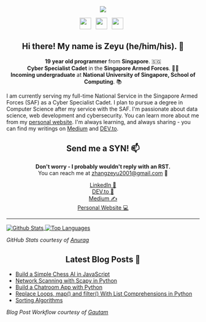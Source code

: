 <p align='center'>
  <a href="https://zeyu2001.pythonanywhere.com"><img align='center' src="https://github.com/zeyu2001/zeyu2001/blob/master/icon/gh-banner.gif" /></a>
</p>

<p align='center'>
  <a href="https://dev.to/zeyu2001"><img height="30" src="https://github.com/zeyu2001/zeyu2001/blob/master/icon/dev.png"></a>&nbsp;&nbsp;
  <a href="https://medium.com/@zhangzeyu2001"><img height="30" src="https://github.com/zeyu2001/zeyu2001/blob/master/icon/medium.png"></a>&nbsp;&nbsp;
  <a href="https://www.linkedin.com/in/zhang-zeyu/"><img height="30" src="https://github.com/zeyu2001/zeyu2001/blob/master/icon/linkedin.png?raw=true"></a>&nbsp;&nbsp;
</p>

<h2 align='center'> Hi there! My name is Zeyu (he/him/his). 👋 </h2>

<p align='center'>
  <b>19 year old programmer</b> from <b>Singapore</b>. 🇸🇬 </br>
  <b>Cyber Specialist Cadet</b> in the <b>Singapore Armed Forces</b>. 👨‍💻 </br>
  <b>Incoming undergraduate</b> at <b>National University of Singapore, School of Computing</b>. 📚 </br>
</p>

I am currently serving my full-time National Service in the Singapore Armed Forces (SAF) as a Cyber Specialist Cadet. I plan to pursue a degree in Computer Science after my service with the SAF. I'm passionate about data science, web development and cybersecurity. You can learn more about me from my [personal website](https://zeyu2001.pythonanywhere.com). I'm always learning, and always sharing - you can find my writings on [Medium](https://medium.com/@zhangzeyu2001) and [DEV.to](https://dev.to/zeyu2001). 

<h2 align='center'> Send me a SYN! 📫 </h2>

<p align='center'>
  <b>Don't worry - I probably wouldn't reply with an RST.</b></br>
  You can reach me at <a href="mailto:zhangzeyu2001@gmail.com">zhangzeyu2001@gmail.com</a> 💌 
</p>

<p align='center'>
  <a href="https://www.linkedin.com/in/zhang-zeyu/"> LinkedIn 💼 </a></br>
  <a href="https://dev.to/zeyu2001"> DEV.to 💬 </a></br>
  <a href="https://medium.com/@zhangzeyu2001"> Medium ✍️ </a></br>
  <a href="https://zeyu2001.pythonanywhere.com"> Personal Website 💻 </a>
</p>

  ---
<p>
  <a href="https://github.com/anuraghazra/github-readme-stats">
    <img align="center" src="https://github-readme-stats.vercel.app/api?username=zeyu2001&show_icons=true&count_private=true" alt="Github Stats" />
  </a>
  <a href="https://github.com/anuraghazra/github-readme-stats">
    <img align="center" src="https://github-readme-stats.vercel.app/api/top-langs/?username=zeyu2001&layout=compact" alt="Top Languages" />
  </a>
</p>

<p align='left'>
  <i>GitHub Stats courtesy of <a href="https://github.com/anuraghazra/github-readme-stats">Anurag</a></i>
</p>

<h2 align='center'> Latest Blog Posts 📕 </h2>

<!-- BLOG-POST-LIST:START -->
- [Build a Simple Chess AI in JavaScript](https://medium.com/@zhangzeyu2001/build-a-simple-chess-ai-in-javascript-22b350abb31?source=rss-5432bd11c5a7------2)
- [Network Scanning with Scapy in Python](https://medium.com/python-in-plain-english/network-scanning-with-scapy-in-python-708ed176e63?source=rss-5432bd11c5a7------2)
- [Build a Chatroom App with Python](https://medium.com/python-in-plain-english/build-a-chatroom-app-with-python-458fc435025a?source=rss-5432bd11c5a7------2)
- [Replace Loops, map() and filter() With List Comprehensions in Python](https://medium.com/python-in-plain-english/replace-loops-map-and-filter-with-list-comprehensions-in-python-f115e0eecbb9?source=rss-5432bd11c5a7------2)
- [Sorting Algorithms](https://medium.com/python-in-plain-english/sorting-algorithms-6c05e445d0bd?source=rss-5432bd11c5a7------2)
<!-- BLOG-POST-LIST:END -->

<p align='left'>
  <i>Blog Post Workflow courtesy of <a href="https://github.com/gautamkrishnar/blog-post-workflow">Gautam</a></i>
</p>
